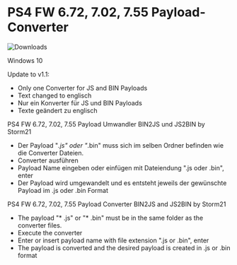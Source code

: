 # PS4 FW 6.72, 7.02, 7.55 Payload-Converter

![Downloads](https://img.shields.io/github/downloads/Storm21CH/PS4-FW-6.72-Payload-Converter/total)

Windows 10

Update to v1.1:

- Only one Converter for JS and BIN Payloads
- Text changed to englisch
- Nur ein Konverter für JS und BIN Payloads
- Texte geändert zu englisch

PS4 FW 6.72, 7.02, 7.55 Payload Umwandler BIN2JS und JS2BIN by Storm21

- Der Payload "*.js" oder "*.bin" muss sich im selben Ordner befinden wie die Converter Dateien.
- Converter ausführen
- Payload Name eingeben oder einfügen mit Dateiendung ".js oder .bin", enter
- Der Payload wird umgewandelt und es entsteht jeweils der gewünschte Payload im .js oder .bin Format

PS4 FW 6.72, 7.02, 7.55 Payload Converter BIN2JS and JS2BIN by Storm21

- The payload "* .js" or "* .bin" must be in the same folder as the converter files.
- Execute the converter
- Enter or insert payload name with file extension ".js or .bin", enter
- The payload is converted and the desired payload is created in .js or .bin format
